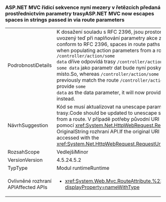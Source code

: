 ### <a name="aspnet-mvc-now-escapes-spaces-in-strings-passed-in-via-route-parameters"></a><span data-ttu-id="80065-101">ASP.NET MVC řídicí sekvence nyní mezery v řetězcích předaná prostřednictvím parametry trasy</span><span class="sxs-lookup"><span data-stu-id="80065-101">ASP.NET MVC now escapes spaces in strings passed in via route parameters</span></span>

|   |   |
|---|---|
|<span data-ttu-id="80065-102">Podrobnosti</span><span class="sxs-lookup"><span data-stu-id="80065-102">Details</span></span>|<span data-ttu-id="80065-103">K dosažení souladu s RFC 2396, jsou prostory v trasy cesty uvozený teď při naplňování parametry akce z trasy.</span><span class="sxs-lookup"><span data-stu-id="80065-103">In order to conform to RFC 2396, spaces in route paths are now escaped when populating action parameters from a route.</span></span> <span data-ttu-id="80065-104">Ano zatímco <code>/controller/action/some data</code> dříve odpovídá trasy <code>/controller/action/{data}</code> a zadejte <code>some data</code> jako parametr dat bude nyní poskytovat <code>some%20data</code> místo.</span><span class="sxs-lookup"><span data-stu-id="80065-104">So, whereas  <code>/controller/action/some data</code> would previously match the route <code>/controller/action/{data}</code> and provide <code>some data</code> as the data parameter, it will now provide <code>some%20data</code> instead.</span></span>|
|<span data-ttu-id="80065-105">Návrh</span><span class="sxs-lookup"><span data-stu-id="80065-105">Suggestion</span></span>|<span data-ttu-id="80065-106">Kód se musí aktualizovat na unescape parametrů řetězce z trasy.</span><span class="sxs-lookup"><span data-stu-id="80065-106">Code should be updated to unescape string parameters from a route.</span></span> <span data-ttu-id="80065-107">V případě potřeby původní URI lze přistupovat pomocí <xref:System.Net.HttpWebRequest.RequestUri>. OriginalString rozhraní API.</span><span class="sxs-lookup"><span data-stu-id="80065-107">If the original URI is needed, it can be accessed with the <xref:System.Net.HttpWebRequest.RequestUri>.OriginalString API.</span></span>|
|<span data-ttu-id="80065-108">Rozsah</span><span class="sxs-lookup"><span data-stu-id="80065-108">Scope</span></span>|<span data-ttu-id="80065-109">Vedlejší</span><span class="sxs-lookup"><span data-stu-id="80065-109">Minor</span></span>|
|<span data-ttu-id="80065-110">Version</span><span class="sxs-lookup"><span data-stu-id="80065-110">Version</span></span>|<span data-ttu-id="80065-111">4.5.2</span><span class="sxs-lookup"><span data-stu-id="80065-111">4.5.2</span></span>|
|<span data-ttu-id="80065-112">Typ</span><span class="sxs-lookup"><span data-stu-id="80065-112">Type</span></span>|<span data-ttu-id="80065-113">Modul runtime</span><span class="sxs-lookup"><span data-stu-id="80065-113">Runtime</span></span>|
|<span data-ttu-id="80065-114">Ovlivněné rozhraní API</span><span class="sxs-lookup"><span data-stu-id="80065-114">Affected APIs</span></span>|<ul><li><xref:System.Web.Mvc.RouteAttribute.%23ctor(System.String)?displayProperty=nameWithType></li></ul>|

